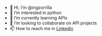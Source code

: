 - 👋 Hi, I’m @ingzorrilla
- 👀 I’m interested in python
- 🌱 I’m currently learning APIs
- 💞️ I’m looking to collaborate on API projects
- 📫 How to reach me in [Linkedin](https://www.linkedin.com/in/elliszorrilla/)

<!---
ingzorrilla/ingzorrilla is a ✨ special ✨ repository because its `README.md` (this file) appears on your GitHub profile.
You can click the Preview link to take a look at your changes.
--->
